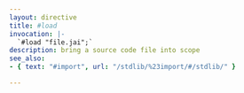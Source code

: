 ```yaml
---
layout: directive
title: #load
invocation: |-
  `#load "file.jai";`
description: bring a source code file into scope
see_also:
- { text: "#import", url: "/stdlib/%23import/#/stdlib/" }

---
```

